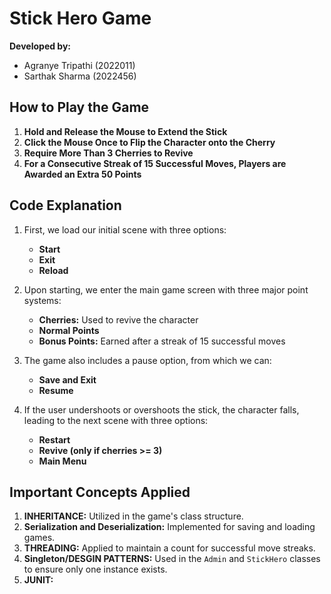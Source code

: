 # Stick Hero Game

**Developed by:**
- Agranye Tripathi (2022011)
- Sarthak Sharma (2022456)

## How to Play the Game

1. **Hold and Release the Mouse to Extend the Stick**
2. **Click the Mouse Once to Flip the Character onto the Cherry**
3. **Require More Than 3 Cherries to Revive**
4. **For a Consecutive Streak of 15 Successful Moves, Players are Awarded an Extra 50 Points**

## Code Explanation

1. First, we load our initial scene with three options:
    - **Start**
    - **Exit**
    - **Reload**

2. Upon starting, we enter the main game screen with three major point systems:
    - **Cherries:** Used to revive the character
    - **Normal Points**
    - **Bonus Points:** Earned after a streak of 15 successful moves

3. The game also includes a pause option, from which we can:
    - **Save and Exit**
    - **Resume**

4. If the user undershoots or overshoots the stick, the character falls, leading to the next scene with three options:
    - **Restart**
    - **Revive (only if cherries >= 3)**
    - **Main Menu**

## Important Concepts Applied

1. **INHERITANCE:** Utilized in the game's class structure.
2. **Serialization and Deserialization:** Implemented for saving and loading games.
3. **THREADING:** Applied to maintain a count for successful move streaks.
4. **Singleton/DESGIN PATTERNS:** Used in the `Admin` and `StickHero` classes to ensure only one instance exists.
5.  **JUNIT:**
